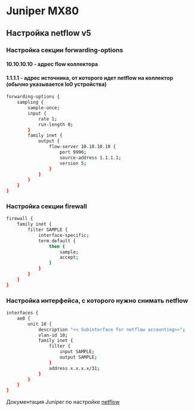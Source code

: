 # Juniper MX80

## Настройка netflow v5 

### Настройка секции forwarding-options
#### 10.10.10.10 - адрес flow коллектора
#### 1.1.1.1 - адрес источника, от которого идет netflow на коллектор (обычно указывается lo0 устройства)

```bash
forwarding-options {
    sampling {
        sample-once;
        input {
            rate 1;
            run-length 0;
        }
        family inet {
            output {
                flow-server 10.10.10.10 {
                    port 9996;
                    source-address 1.1.1.1;
                    version 5;
                }
            }
        }
    }
}
```

### Настройка секции firewall
```bash
firewall {
    family inet {
        filter SAMPLE {
            interface-specific;
            term default {
                then {
                    sample;
                    accept;
                }
            }
        }
    }
}
```
### Настройка интерфейса, с которого нужно снимать netflow

```bash
interfaces {
	ae0 {
		unit 10 {
            description "<< Subinterface for netflow accounting>>";
            vlan-id 10;
            family inet {
                filter {
                    input SAMPLE;
                    output SAMPLE;
                }
                address x.x.x.x/31;
            }
        }
    }
}
```

Документация Juniper по настройке [netflow](https://www.juniper.net/documentation/en_US/junos/information-products/pathway-pages/services-interfaces/flow-monitoring.pdf) 